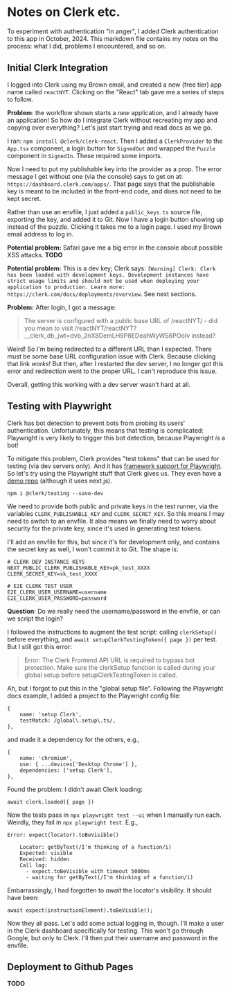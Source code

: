 # Notes on Clerk etc. 

To experiment with authentication "in anger", I added Clerk authentication to this app in October, 2024. This markdown file contains my notes on the process: what I did, problems I encountered, and so on. 

## Initial Clerk Integration

I logged into Clerk using my Brown email, and created a new (free tier) app name called `reactNYT`. Clicking on the "React" tab gave me a series of steps to follow. 

**Problem**: the workflow shown starts a _new_ application, and I already have an application! So how do I integrate Clerk without recreating my app and copying over everything? Let's just start trying and read docs as we go. 

I ran: `npm install @clerk/clerk-react`. Then I added a `ClerkProvider` to the `App.tsx` component, a login button for `SignedOut` and wrapped the `Puzzle` component in `SignedIn`. These required some imports. 

Now I need to put my publishable key into the provider as a prop. The error message I get without one (via the console) says to get on at: `https://dashboard.clerk.com/apps/`. That page says that the publishable key is meant to be included in the front-end code, and does not need to be kept secret. 

Rather than use an envfile, I just added a `public_keys.ts` source file, exporting the key, and added it to Git. Now I have a login button showing up instead of the puzzle. Clicking it takes me to a login page. I used my Brown email address to log in. 

**Potential problem:** Safari gave me a big error in the console about possible XSS attacks. **TODO**

**Potential problem:** This is a dev key; Clerk says: `[Warning] Clerk: Clerk has been loaded with development keys. Development instances have strict usage limits and should not be used when deploying your application to production. Learn more: https://clerk.com/docs/deployments/overview`. See next sections.

**Problem:** After login, I got a message: 

> The server is configured with a public base URL of /reactNYT/ - did you mean to visit /reactNYT/reactNYT?__clerk_db_jwt=dvb_2nX8DemLH9P8EDeahWyWS6POoIv instead?

Weird! So I'm being redirected to a different URL than I expected. There must be some base URL configuration issue with Clerk. Because clicking that link _works_!  But then, after I restarted the dev server, I no longer got this error and redirection went to the proper URL. I can't reproduce this issue. 

Overall, getting this working with a dev server wasn't hard at all. 

## Testing with Playwright

Clerk has bot detection to prevent bots from probing its users' authentication. Unfortunately, this means that testing is complicated: Playwright is very likely to trigger this bot detection, because Playwright _is_ a bot! 

To mitigate this problem, Clerk provides "test tokens" that can be used for testing (via dev servers only). And it has [framework support for Playwright](https://clerk.com/docs/testing/playwright). So let's try using the Playwright stuff that Clerk gives us. They even have a [demo repo](https://github.com/clerk/clerk-playwright-nextjs) (although it uses next.js).

`npm i @clerk/testing --save-dev`

We need to provide both public and private keys in the test runner, via the variables `CLERK_PUBLISHABLE_KEY` and `CLERK_SECRET_KEY`. So this means I may need to switch to an envfile. It also means we finally need to worry about security for the private key, since it's used in generating test tokens.

I'll add an envfile for this, but since it's for development only, and contains the secret key as well, I won't commit it to Git. The shape is:

```
# CLERK DEV INSTANCE KEYS
NEXT_PUBLIC_CLERK_PUBLISHABLE_KEY=pk_test_XXXX
CLERK_SECRET_KEY=sk_test_XXXX

# E2E CLERK TEST USER
E2E_CLERK_USER_USERNAME=username
E2E_CLERK_USER_PASSWORD=password
```

**Question**: Do we really need the username/password in the envfile, or can we script the login?

I followed the instructions to augment the test script: calling `clerkSetup()` before everything, and `await setupClerkTestingToken({ page })` per test. But I still got this error: 

> Error: The Clerk Frontend API URL is required to bypass bot protection. Make sure the clerkSetup function is called during your global setup before setupClerkTestingToken is called.

Ah, but I forgot to put this in the "global setup file". Following the Playwright docs example, I added a project to the Playwright config file:

```
{
    name: 'setup Clerk',
    testMatch: /global\.setup\.ts/,
},
```

and made it a dependency for the others, e.g., 

```
{
    name: 'chromium',
    use: { ...devices['Desktop Chrome'] },
    dependencies: ['setup Clerk'],
},
```

Found the problem: I didn't await Clerk loading:

`await clerk.loaded({ page })`

Now the tests pass in `npx playwright test --ui` when I manually run each. Weirdly, they fail in `npx playwright test`. E.g., 

```
Error: expect(locator).toBeVisible()

    Locator: getByText(/I'm thinking of a function/i)
    Expected: visible
    Received: hidden
    Call log:
      - expect.toBeVisible with timeout 5000ms
      - waiting for getByText(/I'm thinking of a function/i)
```

Embarrassingly, I had forgotten to _await_ the locator's visibility. It should have been:

```
await expect(instructionElement).toBeVisible();
```

Now they all pass. Let's add some actual logging in, though. I'll make a user in the Clerk dashboard specifically for testing. This won't go through Google, but only to Clerk. I'll then put their username and password in the envfile.







## Deployment to Github Pages

**TODO**
